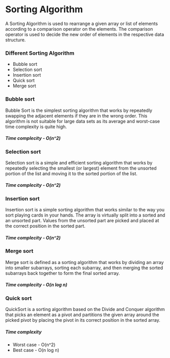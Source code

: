 <h1>Sorting Algorithm</h1>
    A Sorting Algorithm is used to rearrange a given array or list of elements according to a comparison operator on the elements. The comparison operator is used to decide the new order of elements in the respective data structure.
    <h3>Different Sorting Algorithm</h3>
    <ul>
        <li>Bubble sort</li>
        <li>Selection sort</li>
        <li>Insertion sort</li>
        <li>Quick sort</li>
        <li>Merge sort</li>
    </ul>

<h3>Bubble sort</h3>
    Bubble Sort is the simplest sorting algorithm that works by repeatedly swapping the adjacent elements if they are in the wrong order. This algorithm is not suitable for large data sets as its average and worst-case time complexity is quite high.
    <h5>Time complecity - O(n^2)</h5>

<h3>Selection sort</h3>
    Selection sort is a simple and efficient sorting algorithm that works by repeatedly selecting the smallest (or largest) element from the unsorted portion of the list and moving it to the sorted portion of the list. 
    <h5>Time complecity - O(n^2)</h5>

<h3>Insertion sort</h3>
    Insertion sort is a simple sorting algorithm that works similar to the way you sort playing cards in your hands. The array is virtually split into a sorted and an unsorted part. Values from the unsorted part are picked and placed at the correct position in the sorted part.
    <h5>Time complecity - O(n^2)</h5>

<h3>Merge sort</h3>
    Merge sort is defined as a sorting algorithm that works by dividing an array into smaller subarrays, sorting each subarray, and then merging the sorted subarrays back together to form the final sorted array.
    <h5>Time complecity - O(n log n)</h5>

<h3>Quick sort</h3>
    QuickSort is a sorting algorithm based on the Divide and Conquer algorithm that picks an element as a pivot and partitions the given array around the picked pivot by placing the pivot in its correct position in the sorted array.
    <h5>Time complexity</h5>
    <ul>
        <li>Worst case - O(n^2)</li>
        <li>Best case - O(n log n)</li>
    </ul>
